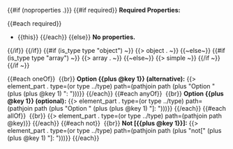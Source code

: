 {{#if (noproperties .)}}
{{#if required}}
**Required Properties:**

{{#each required}}
  * {{this}}
{{/each}}
{{else}}
**No properties.**

{{/if}}
{{/if}}
{{#if (is_type type "object") ~}}
{{> object . ~}}
{{~else~}}
{{#if (is_type type "array") ~}}
{{> array . ~}}
{{~else~}}
{{> simple ~}}
{{/if ~}}
{{/if ~}}

{{#each oneOf}}
 {{br}}
**Option {{plus @key 1}} (alternative):** {{> element_part . type=(or type ../type) path=(pathjoin path (plus "Option " (plus (plus @key 1) ": ")))}}
{{/each}}
{{#each anyOf}}
 {{br}}
**Option {{plus @key 1}} (optional):** {{> element_part . type=(or type ../type) path=(pathjoin path (plus "Option " (plus (plus @key 1) "]: ")))}}
{{/each}}
{{#each allOf}}
 {{br}}
{{> element_part . type=(or type ../type) path=(pathjoin path @key)}}
{{/each}}
{{#each not}}
 {{br}}
**Not [{{plus @key 1}}]:** {{> element_part . type=(or type ../type) path=(pathjoin path (plus "not[" (plus (plus @key 1) "]: ")))}}
{{/each}}
